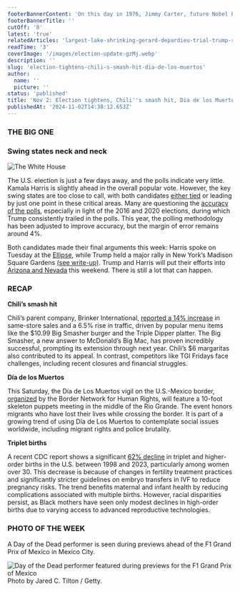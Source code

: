```yaml
---
footerBannerContent: 'On this day in 1976, Jimmy Carter, future Nobel Peace Prize winner, was elected the 39th president of the United States, narrowly defeating Gerald R. Ford.'
footerBannerTitle: ''
cutOff: '8'
latest: 'true'
relatedArticles: 'largest-lake-shrinking-gerard-depardieu-trial-trump-rally'
readTime: '3'
coverImage: '/images/election-update-gzMj.webp'
description: ''
slug: 'election-tightens-chili-s-smash-hit-dia-de-los-muertos'
author:
  name: ''
  picture: ''
status: 'published'
title: 'Nov 2: Election tightens, Chili''s smash hit, Dia de los Muertos '
publishedAt: '2024-11-02T14:38:12.653Z'
---
```


### THE BIG ONE

### Swing states neck and neck

![The White House](/images/election-update-A4Mj.webp)

The U.S. election is just a few days away, and the polls indicate very little. Kamala Harris is slightly ahead in the overall popular vote. However, the key swing states are too close to call, with both candidates [either tied](https://eu.usatoday.com/story/news/politics/elections/2024/10/30/harris-wisconsin-michigan-pennsylvania-trump-2024/75941604007/) or leading by just one point in these critical areas. Many are questioning the [accuracy of the polls](https://www.euronews.com/2024/10/30/us-presidential-election-2024-how-accurate-are-the-polls), especially in light of the 2016 and 2020 elections, during which Trump consistently trailed in the polls. This year, the polling methodology has been adjusted to improve accuracy, but the margin of error remains around 4%.

Both candidates made their final arguments this week: Harris spoke on Tuesday at the [Ellipse](https://edition.cnn.com/2024/10/29/politics/kamala-harris-ellipse-rally/index.html), while Trump held a major rally in New York’s Madison Square Gardens [(see write-up)](https://www.presidentialsummary.com/archives/largest-lake-shrinking-gerard-depardieu-trial-trump-rally). Trump and Harris will put their efforts into [Arizona and Nevada](https://edition.cnn.com/politics/live-news/trump-harris-election-10-31-24/index.html) this weekend. There is still a lot that can happen. 

### RECAP

**Chili’s smash hit**

Chili’s parent company, Brinker International, [reported a 14% increase](https://edition.cnn.com/2024/10/30/food/chilis-earnings/index.html) in same-store sales and a 6.5% rise in traffic, driven by popular menu items like the $10.99 Big Smasher burger and the Triple Dipper platter. The Big Smasher, a new answer to McDonald’s Big Mac, has proven incredibly successful, prompting its extension through next year. Chili’s $6 margaritas also contributed to its appeal. In contrast, competitors like TGI Fridays face challenges, including recent closures and financial struggles.

**Día de los Muertos** 

This Saturday, the Día de Los Muertos vigil on the U.S.-Mexico border, [organized](https://eu.usatoday.com/story/news/nation/2024/10/31/day-of-the-dead-history/75891131007/) by the Border Network for Human Rights, will feature a 10-foot skeleton puppets meeting in the middle of the Rio Grande. The event honors migrants who have lost their lives while crossing the border. It is part of a growing trend of using Día de Los Muertos to contemplate social issues worldwide, including migrant rights and police brutality.

**Triplet births** 

A recent CDC report shows a significant [62% decline](https://edition.cnn.com/2024/10/31/health/triplets-birth-less-common-united-states-cdc-wellness/index.html) in triplet and higher-order births in the U.S. between 1998 and 2023, particularly among women over 30. This decrease is because of changes in fertility treatment practices and significantly stricter guidelines on embryo transfers in IVF to reduce pregnancy risks. The trend benefits maternal and infant health by reducing complications associated with multiple births. However, racial disparities persist, as Black mothers have seen only modest declines in high-order births due to varying access to advanced reproductive technologies.

### PHOTO OF THE WEEK

A Day of the Dead performer is seen during previews ahead of the F1 Grand Prix of Mexico in Mexico City. 

![Day of the Dead performer featured during previews for the F1 Grand Prix of Mexico](/images/day-of-the-dead-EzMD.webp)\
Photo by Jared C. Tilton / Getty.